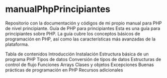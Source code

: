 # manualPhpPrincipiantes
Repositorio con la documentación y códigos de mi propio manual para PHP de nivel principiante.
Guía de PHP para principiantes
Esta es una guía para principiantes sobre PHP. La guía cubre los conceptos básicos de programación en PHP, así como las características más avanzadas de la plataforma.

Tabla de contenidos
Introducción
Instalación
Estructura básica de un programa PHP
Tipos de datos
Conversión de tipos de datos
Estructuras de control de flujo
Funciones
Arrays
Clases y objetos
Excepciones
Buenas prácticas de programación en PHP
Recursos adicionales
